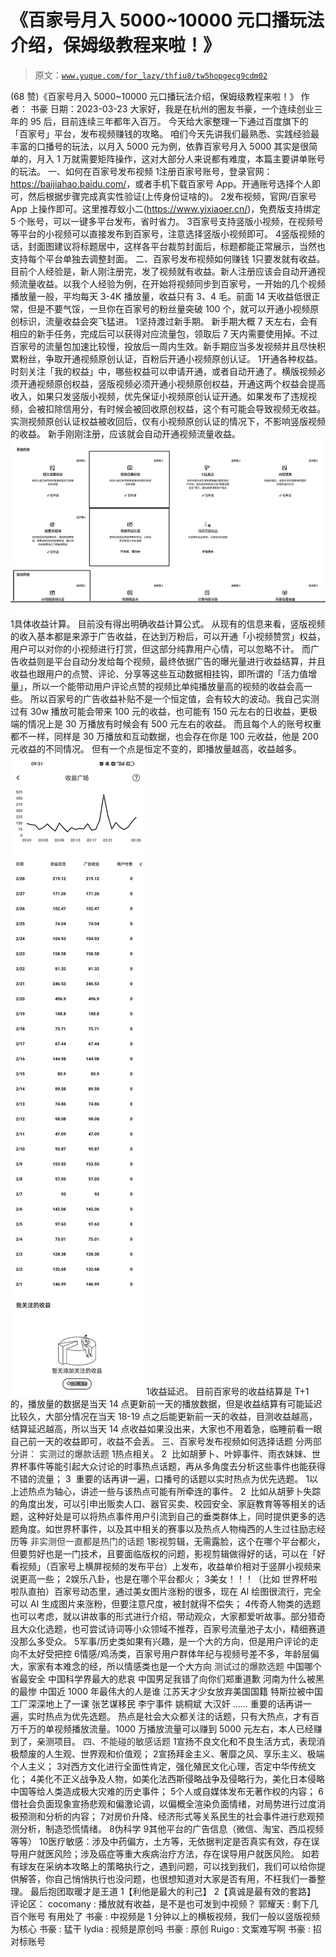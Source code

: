 # 《百家号月入 5000~10000 元口播玩法介绍，保姆级教程来啦！》

> 原文：[`www.yuque.com/for_lazy/thfiu8/tw5hopgecg9cdm02`](https://www.yuque.com/for_lazy/thfiu8/tw5hopgecg9cdm02)

<ne-h2 id="ead58be0" data-lake-id="ead58be0"><ne-heading-ext><ne-heading-anchor></ne-heading-anchor><ne-heading-fold></ne-heading-fold></ne-heading-ext><ne-heading-content><ne-text id="uac284f75">(68 赞)《百家号月入 5000~10000 元口播玩法介绍，保姆级教程来啦！》</ne-text></ne-heading-content></ne-h2> <ne-p id="u252a348f" data-lake-id="u252a348f"><ne-text id="u7cd35aa0">作者： 书豪</ne-text></ne-p> <ne-p id="u8fef93d9" data-lake-id="u8fef93d9"><ne-text id="u238120da">日期：2023-03-23</ne-text></ne-p> <ne-p id="u638fac9a" data-lake-id="u638fac9a"><ne-text id="u2b42af67">大家好，我是在杭州的圈友书豪，一个连续创业三年的 95 后，目前连续三年都年入百万。</ne-text></ne-p> <ne-p id="u59e655d5" data-lake-id="u59e655d5"><ne-text id="uc3cf7596">今天给大家整理一下通过百度旗下的「百家号」平台，发布视频赚钱的攻略。</ne-text></ne-p> <ne-p id="u6c899a5f" data-lake-id="u6c899a5f"><ne-text id="u0f47a4df">咱们今天先讲我们最熟悉、实践经验最丰富的口播号的玩法，以月入 5000 元为例，依靠百家号月入 5000 其实是很简单的，月入 1 万就需要矩阵操作，这对大部分人来说都有难度，本篇主要讲单账号的玩法。</ne-text></ne-p> <ne-h1 id="f92e1e0e" data-lake-id="f92e1e0e"><ne-heading-ext><ne-heading-anchor></ne-heading-anchor><ne-heading-fold></ne-heading-fold></ne-heading-ext><ne-heading-content><ne-text id="u1b395c84" ne-bold="true">一、如何在百家号发布视频</ne-text></ne-heading-content></ne-h1> <ne-oli><ne-oli-i>1</ne-oli-i><ne-oli-c class="ne-oli-content" id="u174ccdee" data-lake-id="u174ccdee"><ne-text id="u637a07d7">注册百家号账号，登录官网：</ne-text>[<ne-text id="u7980af4e" ne-underline="true">https://baijiahao.baidu.com/</ne-text>](https://baijiahao.baidu.com/)<ne-text id="u055180a4">，或者手机下载百家号 App。开通账号选择个人即可，然后根据步骤完成真实性验证(上传身份证啥的)。</ne-text></ne-oli-c></ne-oli> <ne-oli><ne-oli-i>2</ne-oli-i><ne-oli-c class="ne-oli-content" id="ue30dddd2" data-lake-id="ue30dddd2"><ne-text id="u19dc7cce">发布视频，官网/百家号 App 上操作即可。这里推荐蚁小二(</ne-text>[<ne-text id="u0448c5be" ne-underline="true">https://www.yixiaoer.cn/</ne-text>](https://www.yixiaoer.cn/)<ne-text id="u66762299">)，免费版支持绑定 5 个账号，可以一键多平台发布，省时省力。</ne-text></ne-oli-c></ne-oli> <ne-oli><ne-oli-i>3</ne-oli-i><ne-oli-c class="ne-oli-content" id="u5f7793ee" data-lake-id="u5f7793ee"><ne-text id="u8562af0c">百家号支持竖版小视频，在视频号等平台的小视频可以直接发布到百家号，注意选择竖版小视频即可。</ne-text></ne-oli-c></ne-oli> <ne-oli><ne-oli-i>4</ne-oli-i><ne-oli-c class="ne-oli-content" id="u32a077fc" data-lake-id="u32a077fc"><ne-text id="u4d0cd113">竖版视频的话，封面图建议将标题居中，这样各平台裁剪封面后，标题都能正常展示，当然也支持每个平台单独去调整封面。</ne-text></ne-oli-c></ne-oli> <ne-h1 id="8dff3fbb" data-lake-id="8dff3fbb"><ne-heading-ext><ne-heading-anchor></ne-heading-anchor><ne-heading-fold></ne-heading-fold></ne-heading-ext><ne-heading-content><ne-text id="uddd4835b" ne-bold="true">二、百家号发布视频如何赚钱</ne-text></ne-heading-content></ne-h1> <ne-oli><ne-oli-i>1</ne-oli-i><ne-oli-c class="ne-oli-content" id="u274a08d8" data-lake-id="u274a08d8"><ne-text id="u6c4fffc1">只要发就有收益。</ne-text></ne-oli-c></ne-oli> <ne-p id="ud88f56a6" data-lake-id="ud88f56a6"><ne-text id="ucf413fcd">目前个人经验是，新人刚注册完，发了视频就有收益。新人注册应该会自动开通视频流量收益。以我个人经验为例，在开始将视频同步到百家号，一开始的几个视频播放量一般，平均每天 3-4K 播放量，收益只有 3、4 毛。前面 14 天收益低很正常，但是不要气馁，一旦你在百家号的粉丝量突破 100 个，就可以开通小视频原创标识，流量收益会突飞猛进。</ne-text></ne-p> <ne-oli><ne-oli-i>1</ne-oli-i><ne-oli-c class="ne-oli-content" id="u32698946" data-lake-id="u32698946"><ne-text id="u1cb61bc9">坚持渡过新手期。</ne-text></ne-oli-c></ne-oli> <ne-p id="u279165e1" data-lake-id="u279165e1"><ne-text id="u2e08826b">新手期大概 7 天左右，会有相应的新手任务，完成后可以获得对应流量包，领取后 7 天内需要使用掉。不过百家号的流量包加速比较慢，投放后一周内生效。新手期应当多发视频并且尽快积累粉丝，争取开通视频原创认证，百粉后开通小视频原创认证。</ne-text></ne-p> <ne-oli><ne-oli-i>1</ne-oli-i><ne-oli-c class="ne-oli-content" id="u3ddec70f" data-lake-id="u3ddec70f"><ne-text id="uef414d89">开通各种权益。</ne-text></ne-oli-c></ne-oli> <ne-p id="u5d50cc2c" data-lake-id="u5d50cc2c"><ne-text id="uf5e4fa54">时刻关注「我的权益」中，哪些权益可以申请开通，或者自动开通了。横版视频必须开通视频原创权益，竖版视频必须开通小视频原创权益，开通这两个权益会提高收入，如果只发竖版小视频，优先保证小视频原创认证开通。如果发布了违规视频，会被扣除信用分，有时候会被回收原创权益，这个有可能会导致视频无收益。实测视频原创认证权益被收回后，仅有小视频原创认证的情况下，不影响竖版视频的收益。</ne-text></ne-p> <ne-p id="u2d262ac4" data-lake-id="u2d262ac4"><ne-text id="u5386708a">新手刚刚注册，应该就会自动开通视频流量收益。</ne-text></ne-p> <ne-p id="u44a56355" data-lake-id="u44a56355"><ne-card data-card-name="image" data-card-type="inline" id="JDBzY" data-event-boundary="card">![](img/901084cdeaac54b9b1ba76dba59d02e2.png)  <ne-oli><ne-oli-i>1</ne-oli-i><ne-oli-c class="ne-oli-content" id="u6d6e9dfa" data-lake-id="u6d6e9dfa"><ne-text id="ua0708311">具体收益计算。</ne-text></ne-oli-c></ne-oli> <ne-p id="u369cf0af" data-lake-id="u369cf0af"><ne-text id="u99e7b3e2">目前没有得出明确收益计算公式。</ne-text></ne-p> <ne-p id="u21d2a6f6" data-lake-id="u21d2a6f6"><ne-text id="u64bdb5e4">从现有的信息来看，竖版视频的收入基本都是来源于广告收益，在达到万粉后，可以开通「小视频赞赏」权益，用户可以对你的小视频进行打赏，但这部分纯靠用户心情，可以忽略不计。</ne-text></ne-p> <ne-p id="u93052b9e" data-lake-id="u93052b9e"><ne-text id="u0ace239a">而广告收益则是平台自动分发给每个视频，最终依据广告的曝光量进行收益结算，并且收益也跟用户的点赞、评论、分享等这些互动数据相挂钩，即所谓的「活力值增量」，所以一个能带动用户评论点赞的视频比单纯播放量高的视频的收益会高一些。</ne-text></ne-p> <ne-p id="u5d8bc330" data-lake-id="u5d8bc330"><ne-text id="u40961de6">所以百家号的广告收益补贴不是一个恒定值，会有较大的波动。我自己实测过有 30w 播放可能会带来 100 元的收益，也可能有 150 元左右的日收益，更极端的情况上是 30 万播放有时候会有 500 元左右的收益。</ne-text></ne-p> <ne-p id="u0ffba4cc" data-lake-id="u0ffba4cc"><ne-text id="ud2aac2e0">而且每个人的账号权重都不一样，同样是 30 万播放和互动数据，也会存在你是 100 元收益，他是 200 元收益的不同情况。</ne-text></ne-p> <ne-p id="u2eded06e" data-lake-id="u2eded06e"><ne-text id="u62520494">但有一个点是恒定不变的，即播放量越高，收益越多。</ne-text></ne-p> <ne-p id="u8a21eff0" data-lake-id="u8a21eff0"><ne-card data-card-name="image" data-card-type="inline" id="CDV43" data-event-boundary="card">![](img/4bcfe993777dbbf6585553cef2f9d68c.png)  <ne-oli><ne-oli-i>1</ne-oli-i><ne-oli-c class="ne-oli-content" id="u50fc3a73" data-lake-id="u50fc3a73"><ne-text id="u9095fa7b">收益延迟。</ne-text></ne-oli-c></ne-oli> <ne-p id="u6fb707df" data-lake-id="u6fb707df"><ne-text id="ud12c4a01">目前百家号的收益结算是 T+1 的，播放量的数据是当天 14 点更新前一天的播放数据，但是收益结算有可能延迟比较久，大部分情况在当天 18-19 点之后能更新前一天的收益，目测收益越高，结算延迟越高，所以当天 14 点收益如果没出来，大家也不用着急，临睡前看一眼自己前一天的收益即可，收益不会丢。</ne-text></ne-p> <ne-h1 id="e8d8dc2c" data-lake-id="e8d8dc2c"><ne-heading-ext><ne-heading-anchor></ne-heading-anchor><ne-heading-fold></ne-heading-fold></ne-heading-ext><ne-heading-content><ne-text id="u63fe6e0b" ne-bold="true">三、百家号发布视频如何选择话题</ne-text></ne-heading-content></ne-h1> <ne-h3 id="6c01bcf6" data-lake-id="6c01bcf6"><ne-heading-ext><ne-heading-anchor></ne-heading-anchor><ne-heading-fold></ne-heading-fold></ne-heading-ext><ne-heading-content><ne-text id="u34faaf74" style="color: rgb(47, 48, 52); background-color: rgb(255, 255, 255);">分两部分讲：</ne-text></ne-heading-content></ne-h3> <ne-h4 id="bb9c7bc6" data-lake-id="bb9c7bc6"><ne-heading-ext><ne-heading-anchor></ne-heading-anchor><ne-heading-fold></ne-heading-fold></ne-heading-ext><ne-heading-content><ne-text id="u4eae4fc8" style="color: rgb(47, 48, 52); background-color: rgb(255, 255, 255);">实测过的爆款话题</ne-text></ne-heading-content></ne-h4> <ne-oli><ne-oli-i>1</ne-oli-i><ne-oli-c class="ne-oli-content" id="u5770f92e" data-lake-id="u5770f92e"><ne-text id="ude9e2606" ne-bold="true">热点相关。</ne-text></ne-oli-c></ne-oli> <ne-oli><ne-oli-i>2</ne-oli-i><ne-oli-c class="ne-oli-content" id="ucd7e450e" data-lake-id="ucd7e450e"><ne-text id="uf6bc8611">  比如胡萝卜、叶婷事件、雨衣妹妹、世界杯事件等能引起大众讨论的时事热点话题，再从多角度去分析这些事件也能获得不错的流量；</ne-text></ne-oli-c></ne-oli> <ne-oli><ne-oli-i>3</ne-oli-i><ne-oli-c class="ne-oli-content" id="u9bbd3c16" data-lake-id="u9bbd3c16"><ne-text id="u9aea2fb7">  重要的话再讲一遍，口播号的话题以</ne-text><ne-text id="uc7cb9cf6" ne-bold="true">实时热点</ne-text><ne-text id="ude076c8c">为优先选题。</ne-text></ne-oli-c></ne-oli> <ne-oli><ne-oli-i>1</ne-oli-i><ne-oli-c class="ne-oli-content" id="u84742b4c" data-lake-id="u84742b4c"><ne-text id="u7c4d57c1" ne-bold="true">以上述热点为轴心，讲述一些与该热点可能有所牵连的事件。</ne-text></ne-oli-c></ne-oli> <ne-oli><ne-oli-i>2</ne-oli-i><ne-oli-c class="ne-oli-content" id="u8227c61a" data-lake-id="u8227c61a"><ne-text id="u5a9b5f72">  比如从胡萝卜失踪的角度出发，可以引申出贩卖人口、器官买卖、校园安全、家庭教育等等相关的话题，这种好处是可以将热点事件用户引流到自己的垂类群体上，同时提供更多的选题角度。如世界杯事件，以及其中相关的赛事以及热点人物梅西的人生过往励志经历等</ne-text></ne-oli-c></ne-oli> <ne-h4 id="352e5587" data-lake-id="352e5587"><ne-heading-ext><ne-heading-anchor></ne-heading-anchor><ne-heading-fold></ne-heading-fold></ne-heading-ext><ne-heading-content><ne-text id="ub3602b24" style="color: rgb(47, 48, 52); background-color: rgb(255, 255, 255);">非实测但一直都是热门的话题</ne-text></ne-heading-content></ne-h4> <ne-oli><ne-oli-i>1</ne-oli-i><ne-oli-c class="ne-oli-content" id="u95670dc5" data-lake-id="u95670dc5"><ne-text id="uf9ae8d99">影视剪辑，无需露脸，这个在哪个平台都火，但要剪好也是一门技术，且要面临版权的问题，影视剪辑做得好的话，可以在「好看视频」（百家号上横屏视频的发布平台）上发布，收益单价相对于竖屏小视频来说更高一些；</ne-text></ne-oli-c></ne-oli> <ne-oli><ne-oli-i>2</ne-oli-i><ne-oli-c class="ne-oli-content" id="u8cfbc2d7" data-lake-id="u8cfbc2d7"><ne-text id="uba2cb62f">娱乐八卦，也是在哪个平台都火；</ne-text></ne-oli-c></ne-oli> <ne-oli><ne-oli-i>3</ne-oli-i><ne-oli-c class="ne-oli-content" id="u2a8cb610" data-lake-id="u2a8cb610"><ne-text id="ua7aff011">美女！！！（比如 世界杯啦啦队直拍）百家号动态里，通过美女图片涨粉的很多，现在 AI 绘图很流行，完全可以 AI 生成图片来涨粉，但要注意尺度，被封就得不偿失；</ne-text></ne-oli-c></ne-oli> <ne-oli><ne-oli-i>4</ne-oli-i><ne-oli-c class="ne-oli-content" id="ufd541a8d" data-lake-id="ufd541a8d"><ne-text id="u741d2e5f">传奇人物类的选题也可以考虑，就以</ne-text><ne-text id="u6daacad1" ne-bold="true">讲故事</ne-text><ne-text id="u9516d001">的形式进行介绍，带动观众，大家都爱听故事。部分猎奇且大众化选题，也可尝试诗词等小众领域不推荐，百家号流量池子太小，精细赛道没那么多受众。</ne-text></ne-oli-c></ne-oli> <ne-oli><ne-oli-i>5</ne-oli-i><ne-oli-c class="ne-oli-content" id="u9a0a8243" data-lake-id="u9a0a8243"><ne-text id="u5a7f6fcb">军事/历史类如果有兴趣，是一个大的方向，但是用户评论的走向不太好受把控</ne-text></ne-oli-c></ne-oli> <ne-oli><ne-oli-i>6</ne-oli-i><ne-oli-c class="ne-oli-content" id="u57dc785b" data-lake-id="u57dc785b"><ne-text id="u2a9ea9c1">情感/鸡汤类，百家号用户群体年纪与视频号差不多，年龄层偏大，家家有本难念的经，所以情感类也是一个大方向</ne-text></ne-oli-c></ne-oli> <ne-h3 id="a0bc24dd" data-lake-id="a0bc24dd"><ne-heading-ext><ne-heading-anchor></ne-heading-anchor><ne-heading-fold></ne-heading-fold></ne-heading-ext><ne-heading-content><ne-text id="u17184f31" style="color: rgb(47, 48, 52); background-color: rgb(255, 255, 255);">测试过的爆款选题</ne-text></ne-heading-content></ne-h3> <ne-p id="u8023cf75" data-lake-id="u8023cf75"><ne-text id="u9d3e0954">中国哪个省最安全</ne-text></ne-p> <ne-p id="uc67130e0" data-lake-id="uc67130e0"><ne-text id="u5859dbb6">中国科学界最大的悲哀</ne-text></ne-p> <ne-p id="uaa5d68d8" data-lake-id="uaa5d68d8"><ne-text id="uaae9d3de">中国男足我错了向你们郑重道歉</ne-text></ne-p> <ne-p id="ue84c99ca" data-lake-id="ue84c99ca"><ne-text id="u0f048813">河南为什么被黑的最惨</ne-text></ne-p> <ne-p id="uccdb999b" data-lake-id="uccdb999b"><ne-text id="u11bed72b">中国近 1000 年最伟大的人是谁</ne-text></ne-p> <ne-p id="ucc2af559" data-lake-id="ucc2af559"><ne-text id="u297acb9e">江苏天才少女放弃美国国籍</ne-text></ne-p> <ne-p id="u0ea6c451" data-lake-id="u0ea6c451"><ne-text id="u330c8d51">特斯拉被中国工厂深深地上了一课</ne-text></ne-p> <ne-p id="u4b795765" data-lake-id="u4b795765"><ne-text id="u5358d371">张艺谋移民</ne-text></ne-p> <ne-p id="u6c851d1a" data-lake-id="u6c851d1a"><ne-text id="u8029894f">李宁事件</ne-text></ne-p> <ne-p id="u694f914a" data-lake-id="u694f914a"><ne-text id="uf48973c2">姚桐斌</ne-text></ne-p> <ne-p id="ue01f3e28" data-lake-id="ue01f3e28"><ne-text id="ua51abce8">大汉奸</ne-text></ne-p> <ne-p id="uf36f7080" data-lake-id="uf36f7080"><ne-text id="u1d5612b8">......</ne-text></ne-p> <ne-p id="u053c6bba" data-lake-id="u053c6bba"><ne-text id="u8fea78c2" ne-bold="true">重要的话再讲一遍，实时热点为优先选题。</ne-text></ne-p> <ne-p id="u07b61dd4" data-lake-id="u07b61dd4"><ne-text id="u5820a995">热点是社会大众都关注的话题，只有大热点，才有百万千万的单视频播放流量。1000 万播放流量可以赚到 5000 元左右，本人已经赚到了，亲测项目。</ne-text></ne-p> <ne-h1 id="b2940764" data-lake-id="b2940764"><ne-heading-ext><ne-heading-anchor></ne-heading-anchor><ne-heading-fold></ne-heading-fold></ne-heading-ext><ne-heading-content><ne-text id="uaef817a5" style="color: rgb(47, 48, 52); background-color: rgb(255, 255, 255);">四、不能碰的敏感话题</ne-text></ne-heading-content></ne-h1> <ne-oli><ne-oli-i>1</ne-oli-i><ne-oli-c class="ne-oli-content" id="u0072cdac" data-lake-id="u0072cdac"><ne-text id="ue987a922">宣扬不良文化和不良生活方式，表现消极颓废的人生观、世界观和价值观；</ne-text></ne-oli-c></ne-oli> <ne-oli><ne-oli-i>2</ne-oli-i><ne-oli-c class="ne-oli-content" id="ue826a5fa" data-lake-id="ue826a5fa"><ne-text id="uf5f33351">宣扬拜金主义、奢靡之风、享乐主义、极端个人主义；</ne-text></ne-oli-c></ne-oli> <ne-oli><ne-oli-i>3</ne-oli-i><ne-oli-c class="ne-oli-content" id="u66820e81" data-lake-id="u66820e81"><ne-text id="uc0953908">对西方文化进行全面性肯定，强化殖民文化心理，否定中华传统文化；</ne-text></ne-oli-c></ne-oli> <ne-oli><ne-oli-i>4</ne-oli-i><ne-oli-c class="ne-oli-content" id="u02bb4286" data-lake-id="u02bb4286"><ne-text id="ude19979e">美化不正义战争及人物，如美化法西斯侵略战争及侵略行为，美化日本侵略中国等给人类造成极大灾难的历史事件；</ne-text></ne-oli-c></ne-oli> <ne-oli><ne-oli-i>5</ne-oli-i><ne-oli-c class="ne-oli-content" id="u8aff334c" data-lake-id="u8aff334c"><ne-text id="u3c0d79ec">个人或自媒体发布无著作权的内容；</ne-text></ne-oli-c></ne-oli> <ne-oli><ne-oli-i>6</ne-oli-i><ne-oli-c class="ne-oli-content" id="ue28064c9" data-lake-id="ue28064c9"><ne-text id="ua37eb559">借社会负面现象宣扬悲观和偏激论调，以偏概全渲染负面情绪，对局势进行过度消极预测和分析的内容；</ne-text></ne-oli-c></ne-oli> <ne-oli><ne-oli-i>7</ne-oli-i><ne-oli-c class="ne-oli-content" id="u01f5ff0f" data-lake-id="u01f5ff0f"><ne-text id="u9c57dd15">对房价升降、经济形式等关系民生的社会事件进行悲观预测分析，制造恐慌情绪。</ne-text></ne-oli-c></ne-oli> <ne-oli><ne-oli-i>8</ne-oli-i><ne-oli-c class="ne-oli-content" id="uc129e2dc" data-lake-id="uc129e2dc"><ne-text id="u1675b22d">伪科学</ne-text></ne-oli-c></ne-oli> <ne-oli><ne-oli-i>9</ne-oli-i><ne-oli-c class="ne-oli-content" id="ub2fdad7e" data-lake-id="ub2fdad7e"><ne-text id="u0f04f74c">其他平台的广告信息（微信、淘宝、西瓜视频等等）</ne-text></ne-oli-c></ne-oli> <ne-oli><ne-oli-i>10</ne-oli-i><ne-oli-c class="ne-oli-content" id="udb018502" data-lake-id="udb018502"><ne-text id="ub6106887">医疗敏感：涉及中药偏方，土方等，无依据判定是否真实有效，存在误导用户就医风险；涉及癌症等重大疾病治疗方法，存在误导用户就医风险。</ne-text></ne-oli-c></ne-oli> <ne-p id="u4c0523ce" data-lake-id="u4c0523ce"><ne-text id="uee6b9422">如若有球友在采纳本攻略上的策略执行之，遇到问题，可以找到我们，我们可以给你提供解答，你自己悄悄执行也没问题，也很想知道对大家是否有用，不枉我们一番整理。</ne-text></ne-p> <ne-h4 id="8ca1b79e" data-lake-id="8ca1b79e"><ne-heading-ext><ne-heading-anchor></ne-heading-anchor><ne-heading-fold></ne-heading-fold></ne-heading-ext><ne-heading-content><ne-text id="u9d261406" ne-bold="true">最后</ne-text><ne-text id="ua88f6092" ne-bold="true">抱团取暖才是王道</ne-text></ne-heading-content></ne-h4> <ne-oli><ne-oli-i>1</ne-oli-i><ne-oli-c class="ne-oli-content" id="ua2378996" data-lake-id="ua2378996"><ne-text id="u7a417823" ne-bold="true">【利他是最大的利己】</ne-text></ne-oli-c></ne-oli> <ne-oli><ne-oli-i>2</ne-oli-i><ne-oli-c class="ne-oli-content" id="ue53d5176" data-lake-id="ue53d5176"><ne-text id="u48cd8822" ne-bold="true">【真诚是最有效的套路】</ne-text></ne-oli-c></ne-oli> <ne-hole id="u4fe809fb" data-lake-id="u4fe809fb"><ne-card data-card-name="hr" data-card-type="block" id="g3Rf4" data-event-boundary="card"><ne-p id="ub90b1388" data-lake-id="ub90b1388"><ne-text id="uf421e763">评论区：</ne-text></ne-p> <ne-p id="ue47adf78" data-lake-id="ue47adf78"><ne-text id="u160506c9">cocomany : 播放就有收益，是不是也可发到中视频？</ne-text> <ne-text id="u5242acf3">郭耀天 : 剩下几百个账号 有用处了</ne-text> <ne-text id="ue17c2950">书豪 : 中视频是 1 分钟以上的横板视频，我们一般以竖版视频为核心</ne-text> <ne-text id="u3e24a459">书豪 : 猛干</ne-text> <ne-text id="u6b96954e">lydia : 视频是原创吗</ne-text> <ne-text id="u124e0f28">书豪 : 原创</ne-text> <ne-text id="u8fd5b690">Ruigo : 文案难写啊</ne-text> <ne-text id="uc778518a">书豪 : 招对标账号</ne-text></ne-p></ne-card></ne-hole></ne-card></ne-p></ne-card></ne-p>
